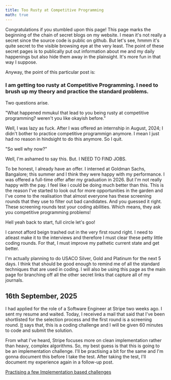 ```yaml
---
title: Too Rusty at Competitive Programming
math: true
---
```


Congratulations if you stumbled upon this page! This page marks the beginning of the chain of secret blogs on my website. I mean it's not really a secret since the source code is public on github. But let's see, hmmm it's quite secret to the visible browsing eye at the very least. The point of these secret pages is to publically put out information about me and my daily happenings but also hide them away in the plainsight. It's more fun in that way I suppose.

Anyway, the point of this particular post is: 

### I am getting too rusty at Competitive Programming. I need to brush up my theory and practice the standard problems.

Two questions arise.

"What happened mmukul that lead to you being rusty at competitive programming? weren't you like okayish before." 

Well, I was lazy as fuck. After I was offered an internship in August, 2024; I didn't bother to practice competitive programmign anymore. I mean I just had no reason in hindsight to do this anymore. So I quit.

"So well why now?"

Well, I'm ashamed to say this. But. I NEED TO FIND JOBS.

To be honest, I already have an offer. I interned at Goldman Sachs, Bangalore; this summer and I think they were happy with my performance. I was offered a full-time offer after my graduation in 2026. But I'm not really happy with the pay. I feel like i could be doing much better than this. This is the reason I've started to look out for more opportunities in the garden and I've come to the realisation that almost everyone has these screening rounds that they use to filter out bad candidates. And you guessed it right. These screening rounds test your coding abilities. Which means, they ask you competitive programming problems!

Hell yeah back to start, full circle let's goo!

I cannot afford beign trashed out in the very first round right. I need to atleast make it to the interviews and therefore I must clear these petty little coding rounds. For that, I must improve my pathetic current state and get better. 

I'm actually planning to do USACO Silver, Gold and Platinum for the next 5 days. I think that should be good enough to remind me of all the standard techniques that are used in coding. I will also be using this page as the main page for branching off all the other secret links that capture all of my journals.

## 16th September, 2025
I had applied for the role of a Software Engineer at Stripe two weeks ago. I sent my resume and waited. Today, I received a mail that said that I've been shortlisted for the selection process and the first round is a screening round. <a href="/stripe_invitation.pdf">It</a> says that, this is a coding challenge and I will be given 60 minutes to code and submit the solution. 

From what I've heard, Stripe focuses more on clean implementation rather than heavy, complex algorithms. So, my best guess is that this is going to be an implementation challenge. I'll be practising a bit for the same and I'm gonna document this before I take the test. After taking the test, I'll document my experience again in a follow-up post. 

<a href="/cester/stripe/implementation">Practising a few Implementation based challenges</a>

